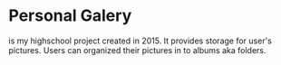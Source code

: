 # Personal Galery
is my highschool project created in 2015.
It provides storage for user's pictures. Users can organized their pictures in to albums aka folders.
